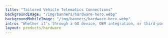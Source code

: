 ```yaml
---
title: "Tailored Vehicle Telematics Connections"
backgroundImage: "/img/banners/hardware-hero.webp"
backgroundMobileImage: "/img/banners/hardware-hero.webp"
intro: "Whether it's through a GO device, OEM integration, or third-party hardware, Fleet Halo ensures a secure and reliable vehicle telematics experience."
layout: products/hardware
---
```

